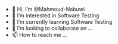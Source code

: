 - 👋 Hi, I’m @Mahmoud-Nabuwi
- 👀 I’m interested in Software Testing
- 🌱 I’m currently learning Software Testing
- 💞️ I’m looking to collaborate on ...
- 📫 How to reach me ...

<!---
Mahmoud-Nabuwi/Mahmoud-Nabuwi is a ✨ special ✨ repository because its `README.md` (this file) appears on your GitHub profile.
You can click the Preview link to take a look at your changes.
--->

